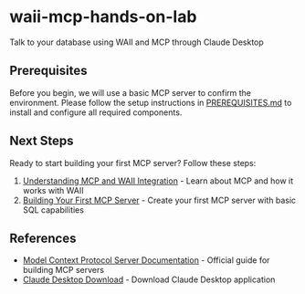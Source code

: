 # waii-mcp-hands-on-lab
Talk to your database using WAII and MCP through Claude Desktop

## Prerequisites

Before you begin, we will use a basic MCP server to confirm the environment. 
Please follow the setup instructions in [PREREQUISITES.md](PREREQUISITES.md) to install and configure all required components.

## Next Steps

Ready to start building your first MCP server? Follow these steps:

1. [Understanding MCP and WAII Integration](lab-docs/0_understand_the_basics.md) - Learn about MCP and how it works with WAII
2. [Building Your First MCP Server](lab-docs/1_mcp_server.md) - Create your first MCP server with basic SQL capabilities

## References

- [Model Context Protocol Server Documentation](https://modelcontextprotocol.io/quickstart/server) - Official guide for building MCP servers
- [Claude Desktop Download](https://claude.ai/download) - Download Claude Desktop application

